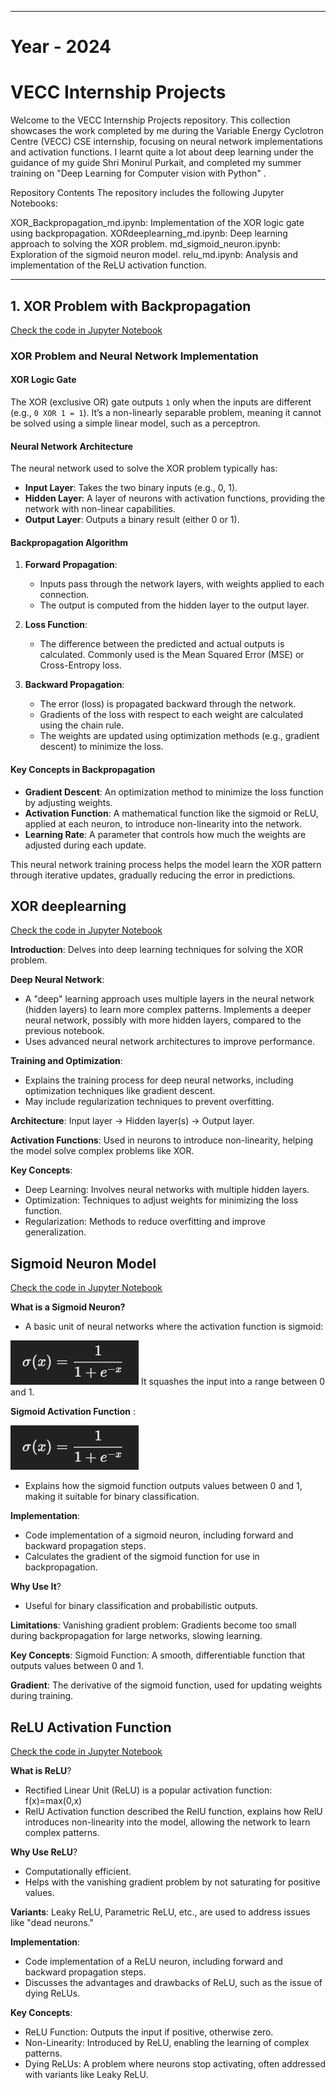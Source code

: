 ********************************************************************************************************************************
# Year - 2024
# VECC Internship Projects
Welcome to the VECC Internship Projects repository. This collection showcases the work completed by me during the Variable Energy Cyclotron Centre (VECC) CSE internship, focusing on neural network implementations and activation functions. I learnt quite a lot about deep learning under the guidance of my guide Shri Monirul Purkait, and completed my summer training on "Deep Learning for Computer vision with Python" .

Repository Contents
The repository includes the following Jupyter Notebooks:

XOR_Backpropagation_md.ipynb: Implementation of the XOR logic gate using backpropagation.
XORdeeplearning_md.ipynb: Deep learning approach to solving the XOR problem.
md_sigmoid_neuron.ipynb: Exploration of the sigmoid neuron model.
relu_md.ipynb: Analysis and implementation of the ReLU activation function.
********************************************************************************************************************************

## 1. XOR Problem with Backpropagation 
[Check the code in Jupyter Notebook](XOR_Backpropagation_md.ipynb)

### XOR Problem and Neural Network Implementation

#### **XOR Logic Gate**
The XOR (exclusive OR) gate outputs `1` only when the inputs are different (e.g., `0 XOR 1 = 1`). It’s a non-linearly separable problem, meaning it cannot be solved using a simple linear model, such as a perceptron.

#### **Neural Network Architecture**
The neural network used to solve the XOR problem typically has:
- **Input Layer**: Takes the two binary inputs (e.g., 0, 1).
- **Hidden Layer**: A layer of neurons with activation functions, providing the network with non-linear capabilities.
- **Output Layer**: Outputs a binary result (either 0 or 1).

#### **Backpropagation Algorithm**
1. **Forward Propagation**:
   - Inputs pass through the network layers, with weights applied to each connection.
   - The output is computed from the hidden layer to the output layer.

2. **Loss Function**:
   - The difference between the predicted and actual outputs is calculated. Commonly used is the Mean Squared Error (MSE) or Cross-Entropy loss.

3. **Backward Propagation**:
   - The error (loss) is propagated backward through the network.
   - Gradients of the loss with respect to each weight are calculated using the chain rule.
   - The weights are updated using optimization methods (e.g., gradient descent) to minimize the loss.

#### **Key Concepts in Backpropagation**
- **Gradient Descent**: An optimization method to minimize the loss function by adjusting weights.
- **Activation Function**: A mathematical function like the sigmoid or ReLU, applied at each neuron, to introduce non-linearity into the network.
- **Learning Rate**: A parameter that controls how much the weights are adjusted during each update.

This neural network training process helps the model learn the XOR pattern through iterative updates, gradually reducing the error in predictions.

## XOR deeplearning
[Check the code in Jupyter Notebook](XORdeeplearning_md.ipynb)

**Introduction**: Delves into deep learning techniques for solving the XOR problem.

**Deep Neural Network**: 
- A "deep" learning approach uses multiple layers in the neural network (hidden layers) to learn more complex patterns. Implements a deeper neural network, possibly with more hidden layers, compared to the previous notebook.
- Uses advanced neural network architectures to improve performance.

**Training and Optimization**:
- Explains the training process for deep neural networks, including optimization techniques like gradient descent.
- May include regularization techniques to prevent overfitting.

**Architecture**:
Input layer → Hidden layer(s) → Output layer.

**Activation Functions**:
Used in neurons to introduce non-linearity, helping the model solve complex problems like XOR.

**Key Concepts**:
* Deep Learning: Involves neural networks with multiple hidden layers.
* Optimization: Techniques to adjust weights for minimizing the loss function.
* Regularization: Methods to reduce overfitting and improve generalization.

##  Sigmoid Neuron Model 
[Check the code in Jupyter Notebook](sigmoid_neuron.ipynb)

**What is a Sigmoid Neuron?**
- A basic unit of neural networks where the activation function is sigmoid:
<img src="images\sigmoid.png" alt="Sigmoid formula" title="Sigmoid formula pic">
It squashes the input into a range between 0 and 1.

**Sigmoid Activation Function** : 
    
<img src="images\sigmoid.png" alt="Sigmoid formula" title="Sigmoid formula pic">

- Explains how the sigmoid function outputs values between 0 and 1, making it suitable for binary classification.

**Implementation**: 
- Code implementation of a sigmoid neuron, including forward and backward propagation steps.
- Calculates the gradient of the sigmoid function for use in backpropagation.
    
**Why Use It**?
- Useful for binary classification and probabilistic outputs.
    
**Limitations**:
Vanishing gradient problem: Gradients become too small during backpropagation for large networks, slowing learning.

**Key Concepts**:
Sigmoid Function: A smooth, differentiable function that outputs values between 0 and 1.

**Gradient**: The derivative of the sigmoid function, used for updating weights during training.

## ReLU Activation Function
[Check the code in Jupyter Notebook](relu_md.ipynb)

**What is ReLU**?
- Rectified Linear Unit (ReLU) is a popular activation function: f(x)=max(0,x)
- RelU Activation function described the RelU function, explains how RelU introduces non-linearity into the model, allowing the network to learn complex patterns.

**Why Use ReLU**?
- Computationally efficient.
- Helps with the vanishing gradient problem by not saturating for positive values.

**Variants**:
Leaky ReLU, Parametric ReLU, etc., are used to address issues like "dead neurons."

**Implementation**:
- Code implementation of a ReLU neuron, including forward and backward propagation steps.
- Discusses the advantages and drawbacks of ReLU, such as the issue of dying ReLUs.

**Key Concepts**:
- ReLU Function: Outputs the input if positive, otherwise zero.
- Non-Linearity: Introduced by ReLU, enabling the learning of complex patterns.
- Dying ReLUs: A problem where neurons stop activating, often addressed with variants like Leaky ReLU.